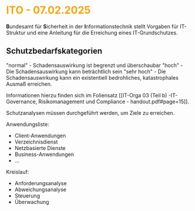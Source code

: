 # <font color = "orange">ITO - 07.02.2025</font>
**B**undesamt für **S**icherheit in der **I**nformationstechnik stellt Vorgaben für IT-Struktur und eine Anleitung für die Erreichung eines IT-Grundschutzes.

## Schutzbedarfskategorien
"normal" - Schadensauswirkung ist begrenzt und überschaubar
"hoch" - Die Schadensauswirkung kann beträchtlich sein
"sehr hoch" - Die Schadensauswirkung kann ein existentiell bedrohliches, katastrophales Ausmaß erreichen.

Informationen hierzu finden sich im Foliensatz [[IT-Orga 03 (Teil b) -IT-Governance, Risikomanagement und Compliance - handout.pdf#page=15]].

Schutzanalysen müssen durchgeführt werden, um Ziele zu erreichen.

Anwendungsliste:
- Client-Anwendungen
- Verzeichnisdienst
- Netzbasierte Dienste
- Business-Anwendungen
- ...

Kreislauf:
- Anforderungsanalyse
- Abweichungsanalyse
- Steuerung
- Überwachung